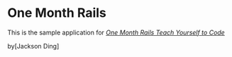# One Month Rails
This is the sample application for 
[*One Month Rails Teach Yourself to Code*](http://onemonthrails.com)

by[Jackson Ding]